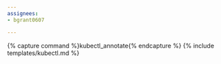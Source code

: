```yaml
---
assignees:
- bgrant0607

---
```

{% capture command %}kubectl_annotate{% endcapture %}
{% include templates/kubectl.md %}